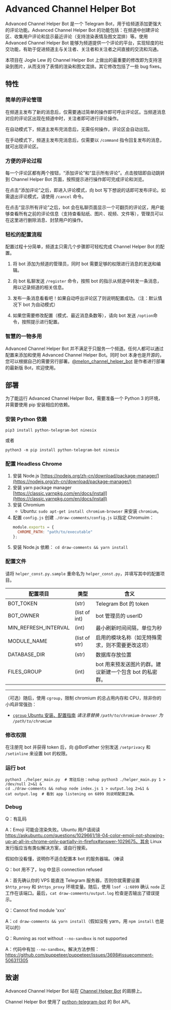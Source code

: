 # Advanced Channel Helper Bot

Advanced Channel Helper Bot 是一个 Telegram Bot，用于给频道添加更强大的评论功能。Advanced Channel Helper Bot 的功能包括：在频道中创建评论区、收集用户评论和显示最近评论（支持渲染表情及图文混排）等。使用 Advanced Channel Helper Bot 能够为频道提供一个评论的平台，实现轻度的社交功能，有助于促进频道主与关注者、关注者和关注者之间直接的交流和沟通。

本项目在 Jogle Lew 的 Channel Helper Bot 上做出的最重要的修改即为支持渲染到图片，从而支持了表情的渲染和图文混排。其它修改包括了一些 bug fixes。

## 特性

### 简单的评论管理

在频道主发布了新的消息后，仅需要通过简单的操作即可呼出评论区。当频道消息对应的评论区出现在频道中时，关注者即可进行评论操作。

在自动模式下，频道主发布完消息后，无需任何操作，评论区会自动出现。

在手动模式下，频道主发布完消息后，仅需要以 `/command` 指令回复发布的消息，就可出现评论区。

### 方便的评论过程

每一个评论区都有两个按钮，“添加评论”和“显示所有评论”。点击按钮即自动跳转到 Channel Helper Bot 页面，按照提示进行操作即可完成评论和浏览。

在点击“添加评论”之后，即进入评论模式，向 bot 写下想说的话即可发布评论。如需退出评论模式，请使用 `/cancel` 命令。

在点击“显示所有评论”之后，bot 会在私聊页面显示一个可翻页的评论区，用户能够查看所有之前的评论信息（支持查看贴纸、图片、视频、文件等），管理员可以在这里进行删除消息、封禁用户的操作。

### 轻松的配置流程

配置过程十分简单，频道主只需几个步骤即可轻松完成 Channel Helper Bot 的配置。

1. 将 bot 添加为频道的管理员，同时 bot 需要足够的权限进行消息的发送和编辑。

2. 向 bot 私聊发送 `/register` 命令，按照 bot 的指示从频道中转发一条消息，用以记录频道的相关信息。

3. 发布一条消息看看吧！如果自动呼出评论区了则说明配置成功。（注：默认情况下 bot 为自动模式）

4. 如果您需要修改配置（模式、最近消息条数等），请向 bot 发送 `/option`命令，按照提示进行配置。

### 智慧的一物多用

Advanced Channel Helper Bot 并不满足于只服务一个频道。任何人都可以通过配置来添加和使用 Advanced Channel Helper Bot。同时 bot 本身也是开源的，您可以根据自己的需要另行部署。[@melon_channel_helper_bot](https://t.me/melon_channel_helper_bot) 是作者进行部署的最新版 Bot，欢迎使用。

## 部署

为了能运行 Advanced Channel Helper Bot，需要准备一个 Python 3 的环境，并需要使用 pip 安装相应的依赖。

### 安装 Python 依赖

`pip3 install python-telegram-bot ninesix`

或者

`python3 -m pip install python-telegram-bot ninesix`

### 配置 Headless Chrome

1. 安装 Node.js
   [https://nodejs.org/zh-cn/download/package-manager/](https://nodejs.org/zh-cn/download/package-manager/)
2. 安装 yarn package manager
   [https://classic.yarnpkg.com/en/docs/install](https://classic.yarnpkg.com/en/docs/install)
3. 安装 Chromium
   + Ubuntu: `sudo apt-get install chromium-browser` 来安装 `chromium`。
4. 配置 `config.js`
   创建 `./draw-comments/config.js` 以指定 Chromuim：
   ```js
   module.exports = {
     CHROME_PATH: "path/to/executable"
   };
   ```
5. 安装 Node.js 依赖：
   `cd draw-comments && yarn install`

### 配置文件

请将 `helper_const.py.sample` 重命名为 `helper_const.py`，并填写其中的配置项目。

| 配置项目             | 类型          | 含义                                             
|----------------------|---------------|--------------------------------------------------
| BOT_TOKEN            | (str)         | Telegram Bot 的 token                            
| BOT_OWNER            | (list of int) | bot 管理员的 userID                              
| MIN_REFRESH_INTERVAL | (int)         | 最小刷新时间间隔，单位为秒                                 
| MODULE_NAME          | (list of str) | 启用的模块名称（如无特殊需求，则不需要更改这项） 
| DATABASE_DIR         | (str)         | 数据库存放位置                             
| FILES_GROUP          | (int)         | bot 用来预发送图片的群。建议新建一个包含 bot 的私密群。
------------------------------------------------------------------------------------------

（可选）随后，使用 `cgroup`，限制 chromium 的总占用内存和 CPU，除非你的小鸡非常强劲：

+ [`cgroup` Ubuntu 安装、配置指南](https://askubuntu.com/questions/836469/install-cgconfig-in-ubuntu-16-04#answer-899273) *请注意替换 `/path/to/chromium-browser` 为 `/path/to/chromium`*

### 修改权限

在注册完 bot 并获得 token 后，向 @BotFather 分别发送 `/setprivacy` 和 `/setinline` 来设置 bot 的权限。

### 运行 bot 

```shell
python3 ./helper_main.py  # 常驻后台：nohup python3 ./helper_main.py 1 > /dev/null 2>&1 &
cd ./draw-comments && nohup node index.js 1 > output.log 2>&1 &
cat output.log  # 看到 app listening on 6899 则说明配置正确。
```

### Debug

Q：有乱码

A：Emoji 可能会渲染失败。Ubuntu 用户请阅读 https://askubuntu.com/questions/1029661/18-04-color-emoji-not-showing-up-at-all-in-chrome-only-partially-in-firefox#answer-1029675。其余 Linux 发行版应当有类似解决方案，请自行搜索。

假如你没看懂，说明你不适合配置本 bot 的服务器端。（棒读

Q：bot 用不了，log 中显示 connection refused

A：首先确认你的 VPS 能直连 Telegram 服务器，否则你就需要设置 `$http_proxy` 和 `$https_proxy` 环境变量。随后，使用 `lsof -i:6899` 确认 `node` 正工作在该端口。最后，`cat draw-comments/output.log` 检查是否输出了错误提示。

Q：Cannot find module 'xxx'

A：`cd draw-comments && yarn install`（假如没有 yarn，用 `npm install` 也是可以的）

Q：Running as root without `--no-sandbox` is not supported

A：代码中有加 `--no-sandbox`。解决方法参照：https://github.com/puppeteer/puppeteer/issues/3698#issuecomment-506311305

## 致谢

Advanced Channel Helper Bot 站在 [Channel Helper Bot](https://github.com/JogleLew/channel-helper-bot) 的肩膀上。

Channel Helper Bot 使用了 [python-telegram-bot](https://github.com/python-telegram-bot/python-telegram-bot) 的 Bot API。

